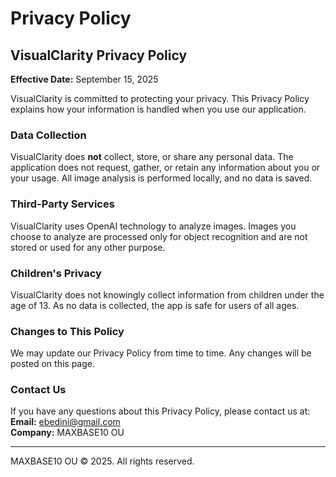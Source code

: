 # Privacy Policy

## VisualClarity Privacy Policy

**Effective Date:** September 15, 2025

VisualClarity is committed to protecting your privacy. This Privacy Policy explains how your information is handled when you use our application.

### Data Collection

VisualClarity does **not** collect, store, or share any personal data. The application does not request, gather, or retain any information about you or your usage. All image analysis is performed locally, and no data is saved.

### Third-Party Services

VisualClarity uses OpenAI technology to analyze images. Images you choose to analyze are processed only for object recognition and are not stored or used for any other purpose.

### Children's Privacy

VisualClarity does not knowingly collect information from children under the age of 13. As no data is collected, the app is safe for users of all ages.

### Changes to This Policy

We may update our Privacy Policy from time to time. Any changes will be posted on this page.

### Contact Us

If you have any questions about this Privacy Policy, please contact us at:  
**Email:** ebedini@gmail.com  
**Company:** MAXBASE10 OU

---

MAXBASE10 OU © 2025. All rights reserved.
